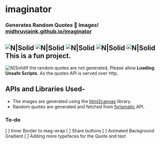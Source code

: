 # imaginator
### Generates Random Quotes :speech_balloon: Images! [midhruvjaink.github.io/imaginator](https://midhruvjaink.github.io/imaginator)

## ![N|Solid](https://cdn1.iconfinder.com/data/icons/happy-new-year-6/32/music-party-speaker-loud-noise-fun-deejay-24.png) ![N|Solid](https://cdn1.iconfinder.com/data/icons/happy-new-year-6/32/magic-wand-star-fantasy-magician-witchcraft-24.png) ![N|Solid](https://cdn1.iconfinder.com/data/icons/happy-new-year-6/32/balloon-celebration-festival-new-year-merry-celebrate-24.png) ![N|Solid](https://cdn1.iconfinder.com/data/icons/happy-new-year-6/32/new-year-time-clock-twelve-countdown-3-24.png) ![N|Solid](https://cdn1.iconfinder.com/data/icons/happy-new-year-6/32/lollypop-lollipop-sweet-treat-candy-confectionery-sugar-24.png)This is a fun project.

![N|Solid](https://cdn0.iconfinder.com/data/icons/small-n-flat/24/678136-shield-warning-20.png)If the random quotes are not generated, Please allow **Loading Unsafe Scripts.** As the quotes API is served over http.

## APIs and Libraries Used-

* The images are generated using the [html2canvas](https://html2canvas.hertzen.com/) library.
* Random quotes are generated and fetched from [forismatic](forismatic.com/en/api/) API.

### To-do
[ ] Inner Border to mag-wrap
[ ] Share buttons
[ ] Animated Background Gradient
[ ] Adding more typefaces for the Quote and text
